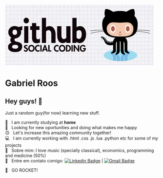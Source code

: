 <img width="auto" src="https://github.com/groosv/imgs/blob/master/imgs2.jpg">


# Gabriel Roos

## Hey guys! 👋
Just a random guy(for now) learning new stuff.

 :rocket:  &nbsp; I am currently studying at **home**
 <br/> :purple_heart: &nbsp; Looking for new oportunities and doing what makes me happy
 <br/> :blush: &nbsp; Let's increase this amazing community together!
 <br/> :computer: &nbsp; I am currently working with .html .css .js .lua .python etc for some of my projects
 <br/> 💬  &nbsp; Sobre mim: I love music (specially classical), economics, programming and medicine (50%)
 <br/> :email: &nbsp; Entre em contato comigo: [![Linkedin Badge](https://img.shields.io/badge/-GabrielRoos-blue?style=flat-square&logo=Linkedin&logoColor=white&link=https://www.linkedin.com/in/gabriel-roos-6303451b0/)](https://www.linkedin.com/in/gabriel-roos-6303451b0/) 
| 
[![Gmail Badge](https://img.shields.io/badge/-gabriel.roosvh@gmail.com-c14438?style=flat-square&logo=Gmail&logoColor=white&link=mailto:gabriel.roosvh@gmail.com)](mailto:gabriel.roosvh@gmail.com)

:rocket: &nbsp; GO ROCKET!
